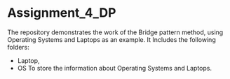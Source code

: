 # Assignment_4_DP

The repository demonstrates the work of the Bridge pattern method, using Operating Systems and Laptops as an example. It Includes the following folders:
- Laptop,
- OS
To store the information about Operating Systems and Laptops.
